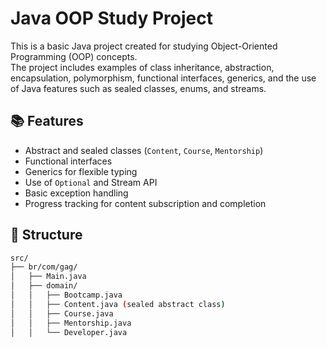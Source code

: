 # Java OOP Study Project

This is a basic Java project created for studying Object-Oriented Programming (OOP) concepts.  
The project includes examples of class inheritance, abstraction, encapsulation, polymorphism, functional interfaces, generics, and the use of Java features such as sealed classes, enums, and streams.

## 📚 Features

- Abstract and sealed classes (`Content`, `Course`, `Mentorship`)
- Functional interfaces
- Generics for flexible typing
- Use of `Optional` and Stream API
- Basic exception handling
- Progress tracking for content subscription and completion

## 🧱 Structure

```bash
src/
├── br/com/gag/
│   ├── Main.java
│   ├── domain/
│   │   ├── Bootcamp.java
│   │   ├── Content.java (sealed abstract class)
│   │   ├── Course.java
│   │   ├── Mentorship.java
│   │   └── Developer.java
